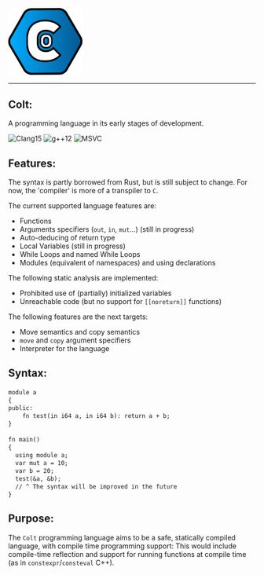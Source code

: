 <img src="resources/icon/Colt%20Logo.svg" width=30% height=30%>

---
## Colt:
A programming language in its early stages of development.

![Clang15](https://github.com/R533-Code/colt-lang/actions/workflows/cmake_clang15.yml/badge.svg)
![g++12](https://github.com/R533-Code/colt-lang/actions/workflows/cmake_g++12.yml/badge.svg)
![MSVC](https://github.com/R533-Code/colt-lang/actions/workflows/cmake_msvc.yml/badge.svg)

## Features:
The syntax is partly borrowed from Rust, but is still subject to change.
For now, the 'compiler' is more of a transpiler to `C`.

The current supported language features are:
- Functions
- Arguments specifiers (`out`, `in`, `mut`...) (still in progress)
- Auto-deducing of return type
- Local Variables (still in progress)
- While Loops and named While Loops
- Modules (equivalent of namespaces) and using declarations

The following static analysis are implemented:
- Prohibited use of (partially) initialized variables
- Unreachable code (but no support for `[[noreturn]]` functions)

The following features are the next targets:
- Move semantics and copy semantics
- `move` and `copy` argument specifiers
- Interpreter for the language

## Syntax:
```
module a
{
public:
    fn test(in i64 a, in i64 b): return a + b;
}

fn main()
{
  using module a;
  var mut a = 10;
  var b = 20;
  test(&a, &b);
  // ^ The syntax will be improved in the future
}
```

## Purpose:
The `Colt` programming language aims to be a safe, statically compiled language, with compile time programming support:
This would include compile-time reflection and support for running functions at compile time (as in `constexpr`/`consteval` C++).